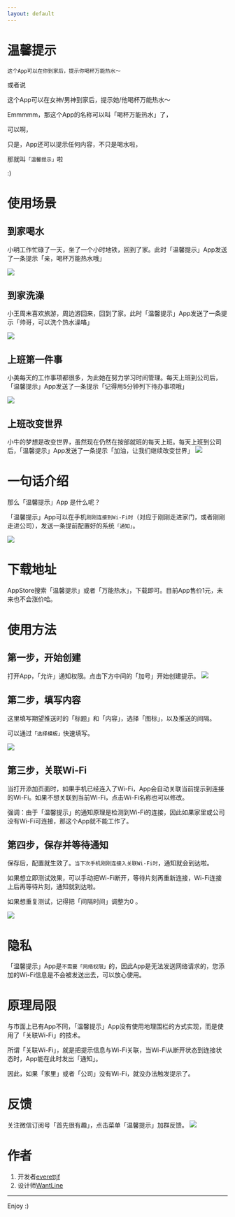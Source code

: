 ```yaml
---
layout: default
---
```



# 温馨提示

`这个App可以在你到家后，提示你喝杯万能热水～`

或者说

这个App可以在女神/男神到家后，提示她/他喝杯万能热水～

Emmmmm，那这个App的名称可以叫「喝杯万能热水」了，

可以啊，

只是，App还可以提示任何内容，不只是喝水啦，

那就叫`「温馨提示」`啦

:)

# 使用场景

## 到家喝水

小明工作忙碌了一天，坐了一个小时地铁，回到了家。此时「温馨提示」App发送了一条提示「亲，喝杯万能热水哦」

![](/media/15618337959129.png)


## 到家洗澡

小王周末喜欢旅游，周边游回来，回到了家。此时「温馨提示」App发送了一条提示「帅哥，可以洗个热水澡咯」

![](/media/15618338165692.jpg)


## 上班第一件事

小美每天的工作事项都很多，为此她在努力学习时间管理。每天上班到公司后，「温馨提示」App发送了一条提示「记得用5分钟列下待办事项哦」

![](/media/15618339034860.jpg)


## 上班改变世界

小牛的梦想是改变世界，虽然现在仍然在按部就班的每天上班。每天上班到公司后，「温馨提示」App发送了一条提示「加油，让我们继续改变世界」
![](/media/15618340073336.jpg)


# 一句话介绍

那么「温馨提示」App 是什么呢？

「温馨提示」App可以在手机`刚刚连接到Wi-Fi时`（对应于刚刚走进家门，或者刚刚走进公司），发送一条提前配置好的系统`「通知」`。

![](/media/15619093268454.jpg)



# 下载地址

AppStore搜索「温馨提示」或者「万能热水」，下载即可。目前App售价1元，未来也不会涨价哈。


# 使用方法

## 第一步，开始创建

打开App，「允许」通知权限。点击下方中间的「加号」开始创建提示。
![](/media/15618314526953.jpg)



## 第二步，填写内容

这里填写期望推送时的「标题」和「内容」，选择「图标」，以及推送的间隔。

可以通过`「选择模板」`快速填写。

![](/media/15618315310839.jpg)

## 第三步，关联Wi-Fi

当打开添加页面时，如果手机已经连入了Wi-Fi，App会自动关联当前提示到连接的Wi-Fi。如果不想关联到当前Wi-Fi，点击Wi-Fi名称也可以修改。

强调：由于「温馨提示」的通知原理是检测到Wi-Fi的连接，因此如果家里或公司没有Wi-Fi可连接，那这个App就不能工作了。

## 第四步，保存并等待通知

保存后，配置就生效了。`当下次手机刚刚连接入关联Wi-Fi时`，通知就会到达啦。

如果想立即测试效果，可以手动把Wi-Fi断开，等待片刻再重新连接，Wi-Fi连接上后再等待片刻，通知就到达啦。

如果想重复测试，记得把「间隔时间」调整为0 。

![](/media/15618329291525.jpg)


# 隐私

「温馨提示」App是`不需要「网络权限」`的，因此App是无法发送网络请求的，您添加的Wi-Fi信息是不会被发送出去，可以放心使用。

# 原理局限

与市面上已有App不同，「温馨提示」App没有使用地理围栏的方式实现，而是使用了「关联Wi-Fi」的技术。

所谓「关联Wi-Fi」，就是把提示信息与Wi-Fi关联，当Wi-Fi从断开状态到连接状态时，App能在此时发出「通知」。

因此，如果「家里」或者「公司」没有Wi-Fi，就没办法触发提示了。





# 反馈

关注微信订阅号「首先很有趣」，点击菜单「温馨提示」加群反馈。
![](/media/15618327527833.jpg)


# 作者

1. 开发者[everettjf](https://weibo.com/everettjf)
2. 设计师[WantLine](https://weibo.com/wantline)

---

Enjoy :)

